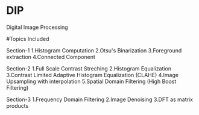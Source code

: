 # DIP
Digital Image Processing

#Topics Included

Section-1
1.Histogram Computation
2.Otsu's Binarization
3.Foreground extraction
4.Connected Component

Section-2
1.Full Scale Contrast Streching
2.Histogram Equalization
3.Contrast Limited Adaptive Histogram Equalization (CLAHE)
4.Image Upsampling with interpolation
5.Spatial Domain Filtering (High Boost Filtering)

Section-3
1.Frequency Domain Filtering
2.Image Denoising
3.DFT as matrix products
